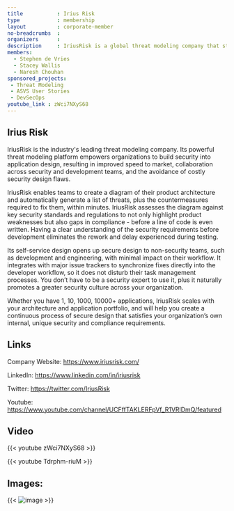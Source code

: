 ```yaml
---
title           : Irius Risk
type            : membership
layout          : corporate-member
no-breadcrumbs  :
organizers      :
description     : IriusRisk is a global threat modeling company that strives to help companies create secure applications by design. Using industry-leading diagramming and powerful automation, its platform enables security and development teams to generate a list of threats and the required fixes to mitigate risk - before a line of code is written.
members:
  - Stephen de Vries
  - Stacey Wallis
  - Naresh Chouhan
sponsored_projects:
 - Threat Modeling
 - ASVS User Stories
 - DevSecOps
youtube_link : zWci7NXyS68
---
```


## Irius Risk

IriusRisk is the industry's leading threat modeling company. Its powerful threat modeling platform empowers organizations to build security into application design, resulting in improved speed to market, collaboration across security and development teams, and the avoidance of costly security design flaws.

IriusRisk enables teams to create a diagram of their product architecture and automatically generate a list of threats, plus the countermeasures required to fix them, within minutes. IriusRisk assesses the diagram against key security standards and regulations to not only highlight product weaknesses but also gaps in compliance - before a line of code is even written. Having a clear understanding of the security requirements before development eliminates the rework and delay experienced during testing.

Its self-service design opens up secure design to non-security teams, such as development and engineering, with minimal impact on their workflow. It integrates with major issue trackers to synchronize fixes directly into the developer workflow, so it does not disturb their task management processes. You don’t have to be a security expert to use it, plus it naturally promotes a greater security culture across your organization.

Whether you have 1, 10, 1000, 10000+ applications, IriusRisk scales with your architecture and application portfolio, and will help you create a continuous process of secure design that satisfies your organization’s own internal, unique security and compliance requirements.


## Links

Company Website:  https://www.iriusrisk.com/

LinkedIn: https://www.linkedin.com/in/iriusrisk

Twitter: https://twitter.com/IriusRisk

Youtube: https://www.youtube.com/channel/UCFffTAKLERFpVf_R1VRlDmQ/featured

## Video

{{< youtube zWci7NXyS68 >}}

{{< youtube Tdrphm-riuM >}}


## Images:
{{< ![image](https://user-images.githubusercontent.com/73589720/144821220-82418a2a-7978-4cfe-86f9-29e87a0a622e.png) >}}


